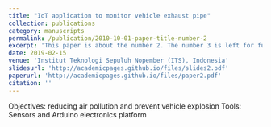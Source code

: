 ```yaml
---
title: "IoT application to monitor vehicle exhaust pipe"
collection: publications
category: manuscripts
permalink: /publication/2010-10-01-paper-title-number-2
excerpt: 'This paper is about the number 2. The number 3 is left for future work.'
date: 2019-02-15
venue: 'Institut Teknologi Sepuluh Nopember (ITS), Indonesia'
slidesurl: 'http://academicpages.github.io/files/slides2.pdf'
paperurl: 'http://academicpages.github.io/files/paper2.pdf'
citation: ''
---
```

Objectives: reducing air pollution and prevent vehicle explosion
Tools: Sensors and Arduino electronics platform
